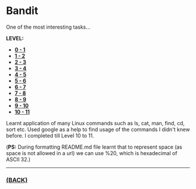 # Bandit
One of the most interesting tasks...

**LEVEL:**
* [**0 - 1**](https://github.com/theamankumarsingh/amfoss-tasks/tree/main/task-14/level%200-1)
* [**1 - 2**](https://github.com/theamankumarsingh/amfoss-tasks/tree/main/task-14/level%201-2)
* [**2 - 3**](https://github.com/theamankumarsingh/amfoss-tasks/tree/main/task-14/level%202-3)
* [**3 - 4**](https://github.com/theamankumarsingh/amfoss-tasks/tree/main/task-14/level%203-4)
* [**4 - 5**](https://github.com/theamankumarsingh/amfoss-tasks/tree/main/task-14/level%204-5)
* [**5 - 6**](https://github.com/theamankumarsingh/amfoss-tasks/tree/main/task-14/level%205-6)
* [**6 - 7**](https://github.com/theamankumarsingh/amfoss-tasks/tree/main/task-14/level%206-7)
* [**7 - 8**](https://github.com/theamankumarsingh/amfoss-tasks/tree/main/task-14/level%207-8)
* [**8 - 9**](https://github.com/theamankumarsingh/amfoss-tasks/tree/main/task-14/level%208-9)
* [**9 - 10**](https://github.com/theamankumarsingh/amfoss-tasks/tree/main/task-14/level%209-10)
* [**10 - 11**](https://github.com/theamankumarsingh/amfoss-tasks/tree/main/task-14/level%2010-11)

Learnt application of many Linux commands such as ls, cat, man, find, cd, sort etc.
Used google as a help to find usage of the commands I didn't knew before. I completed till Level 10 to 11.

(**PS:** During formatting README.md file learnt that to represent space (as space is not allowed in a url) we can use %20, which is hexadecimal of ASCII 32.)

---

### [(BACK)](https://github.com/theamankumarsingh/amfoss-tasks)
